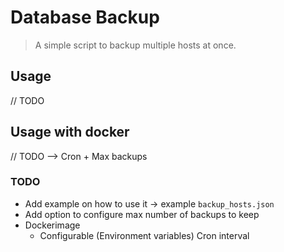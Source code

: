 # Database Backup

> A simple script to backup multiple hosts at once.

## Usage

// TODO

## Usage with docker

// TODO --> Cron + Max backups

### TODO

* Add example on how to use it -> example `backup_hosts.json`
* Add option to configure max number of backups to keep
* Dockerimage
  * Configurable (Environment variables) Cron interval
